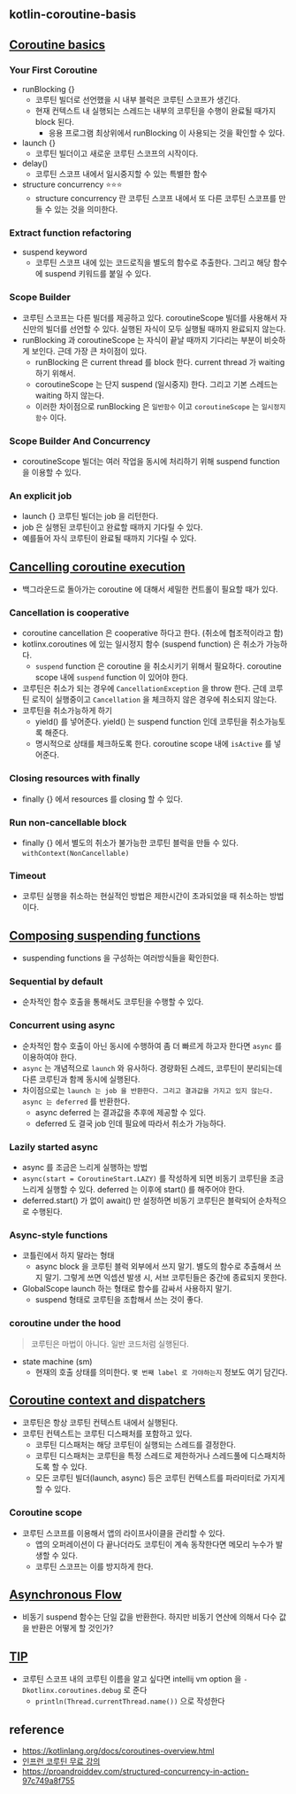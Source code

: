 ## kotlin-coroutine-basis

## [Coroutine basics](https://kotlinlang.org/docs/coroutines-basics.html)
### Your First Coroutine
* runBlocking {}
  * 코루틴 빌더로 선언했을 시 내부 블럭은 코루틴 스코프가 생긴다.
  * 현재 컨텍스트 내 실행되는 스레드는 내부의 코루틴을 수행이 완료될 때가지 block 된다.
    * 응용 프로그램 최상위에서 runBlocking 이 사용되는 것을 확인할 수 있다.
* launch {}
  * 코루틴 빌더이고 새로운 코루틴 스코프의 시작이다.
* delay()
  * 코루틴 스코프 내에서 일시중지할 수 있는 특별한 함수
* structure concurrency ⭐⭐⭐
  * structure concurrency 란 코루틴 스코프 내에서 또 다른 코루틴 스코프를 만들 수 있는 것을 의미한다.

### Extract function refactoring
* suspend keyword
  * 코루틴 스코프 내에 있는 코드로직을 별도의 함수로 추출한다. 그리고 해당 함수에 suspend 키워드를 붙일 수 있다.
  
### Scope Builder
* 코루틴 스코프는 다른 빌더를 제공하고 있다. coroutineScope 빌더를 사용해서 자신만의 빌더를 선언할 수 있다. 실행된 자식이 모두 실행될 때까지 완료되지 않는다.
* runBlocking 과 coroutineScope 는 자식이 끝날 때까지 기다리는 부분이 비슷하게 보인다. 근데 가장 큰 차이점이 있다.
  * runBlocking 은 current thread 를 block 한다. current thread 가 waiting 하기 위해서.
  * coroutineScope 는 단지 suspend (일시중지) 한다. 그리고 기본 스레드는 waiting 하지 않는다.
  * 이러한 차이점으로 runBlocking 은 `일반함수` 이고 `coroutineScope` 는 `일시정지 함수` 이다.

### Scope Builder And Concurrency
* coroutineScope 빌더는 여러 작업을 동시에 처리하기 위해 suspend function 을 이용할 수 있다.

### An explicit job
* launch {} 코루틴 빌더는 job 을 리턴한다. 
* job 은 실행된 코루틴이고 완료할 때까지 기다릴 수 있다.
* 예를들어 자식 코루틴이 완료될 때까지 기다릴 수 있다.

## [Cancelling coroutine execution](https://kotlinlang.org/docs/cancellation-and-timeouts.html)
* 백그라운드로 돌아가는 coroutine 에 대해서 세밀한 컨트롤이 필요할 때가 있다.

### Cancellation is cooperative
* coroutine cancellation 은 cooperative 하다고 한다. (취소에 협조적이라고 함)
* kotlinx.coroutines 에 있는 일시정지 함수 (suspend function) 은 취소가 가능하다.
  * `suspend` function 은 coroutine 을 취소시키기 위해서 필요하다. coroutine scope 내에 `suspend` function 이 있어야 한다.
* 코루틴은 취소가 되는 경우에 `CancellationException` 을 throw 한다. 근데 코루틴 로직이 실행중이고 `Cancellation` 을 체크하지 않은 경우에 취소되지 않는다.
* 코루틴을 취소가능하게 하기
  * yield() 를 넣어준다. yield() 는 suspend function 인데 코루틴을 취소가능토록 해준다.
  * 명시적으로 상태를 체크하도록 한다. coroutine scope 내에 `isActive` 를 넣어준다.

### Closing resources with finally 
* finally {} 에서 resources 를 closing 할 수 있다.

### Run non-cancellable block
* finally {} 에서 별도의 취소가 불가능한 코루틴 블럭을 만들 수 있다. `withContext(NonCancellable)`

### Timeout
* 코루틴 실행을 취소하는 현실적인 방법은 제한시간이 초과되었을 때 취소하는 방법이다.

## [Composing suspending functions](https://kotlinlang.org/docs/composing-suspending-functions.html)
* suspending functions 을 구성하는 여러방식들을 확인한다.

### Sequential by default
* 순차적인 함수 호출을 통해서도 코루틴을 수행할 수 있다.

### Concurrent using async
* 순차적인 함수 호출이 아닌 동시에 수행하여 좀 더 빠르게 하고자 한다면 `async` 를 이용하여야 한다.
* `async` 는 개념적으로 `launch` 와 유사하다. 경량화된 스레드, 코루틴이 분리되는데 다른 코루틴과 함께 동시에 실행된다.
* 차이점으로는 `launch 는 job 을 반환한다. 그리고 결과값을 가지고 있지 않는다.` `async 는 deferred` 를 반환한다.
  * async deferred 는 결과값을 추후에 제공할 수 있다.
  * deferred 도 결국 job 인데 필요에 따라서 취소가 가능하다.

### Lazily started async
* async 를 조금은 느리게 실행하는 방법
* `async(start = CoroutineStart.LAZY)` 를 작성하게 되면 비동기 코루틴을 조금 느리게 실행할 수 있다. deferred 는 이후에 start() 를 해주어야 한다.
* deferred.start() 가 없이 await() 만 설정하면 비동기 코루틴은 블락되어 순차적으로 수행된다.

### Async-style functions
* 코틀린에서 하지 말라는 형태
  * async block 을 코루틴 블럭 외부에서 쓰지 말기. 별도의 함수로 추출해서 쓰지 말기. 그렇게 쓰면 익셉션 발생 시, 서브 코루틴들은 중간에 종료되지 못한다.
* GlobalScope launch 하는 형태로 함수를 감싸서 사용하지 말기.
  * suspend 형태로 코루틴을 조합해서 쓰는 것이 좋다.

### coroutine under the hood
> 코루틴은 마법이 아니다. 일반 코드처럼 실행된다.
* state machine (sm)
  * 현재의 호출 상태를 의미한다. `몇 번째 label 로 가야하는지` 정보도 여기 담긴다.

## [Coroutine context and dispatchers](https://kotlinlang.org/docs/coroutine-context-and-dispatchers.html)
* 코루틴은 항상 코루틴 컨텍스트 내에서 실행된다.
* 코루틴 컨텍스트는 코루틴 디스패처를 포함하고 있다.
  * 코루틴 디스패처는 해당 코루틴이 실행되는 스레드를 결정한다.
  * 코루틴 디스패처는 코루틴을 특정 스레드로 제한하거나 스레드풀에 디스패치하도록 할 수 있다.
  * 모든 코루틴 빌더(launch, async) 등은 코루틴 컨텍스트를 파라미터로 가지게 할 수 있다.

### Coroutine scope
* 코루틴 스코프를 이용해서 앱의 라이프사이클을 관리할 수 있다.
  * 앱의 오퍼레이션이 다 끝나더라도 코루틴이 계속 동작한다면 메모리 누수가 발생할 수 있다.
  * 코루틴 스코프는 이를 방지하게 한다.

## [Asynchronous Flow](https://kotlinlang.org/docs/flow.html)
* 비동기 suspend 함수는 단일 값을 반환한다. 하지만 비동기 연산에 의해서 다수 값을 반환은 어떻게 할 것인가?

## [TIP](#)
* 코루틴 스코프 내의 코루틴 이름을 알고 싶다면 intellij vm option 을 `-Dkotlinx.coroutines.debug` 로 준다
  * `println(Thread.currentThread.name())` 으로 작성한다

## reference
* https://kotlinlang.org/docs/coroutines-overview.html
* [인프런 코루틴 무료 강의](https://www.inflearn.com/course/%EC%83%88%EC%B0%A8%EC%9B%90-%EC%BD%94%ED%8B%80%EB%A6%B0-%EC%BD%94%EB%A3%A8%ED%8B%B4/dashboard)
* https://proandroiddev.com/structured-concurrency-in-action-97c749a8f755